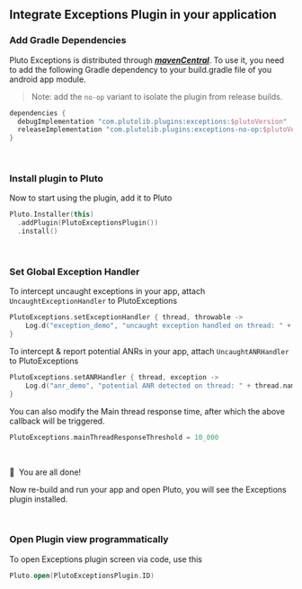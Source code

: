 ## Integrate Exceptions Plugin in your application


### Add Gradle Dependencies
Pluto Exceptions is distributed through [***mavenCentral***](https://central.sonatype.com/artifact/com.plutolib.plugins/exceptions). To use it, you need to add the following Gradle dependency to your build.gradle file of you android app module.

> Note: add the `no-op` variant to isolate the plugin from release builds.
```groovy
dependencies {
  debugImplementation "com.plutolib.plugins:exceptions:$plutoVersion"
  releaseImplementation "com.plutolib.plugins:exceptions-no-op:$plutoVersion"
}
```
<br>

### Install plugin to Pluto

Now to start using the plugin, add it to Pluto
```kotlin
Pluto.Installer(this)
  .addPlugin(PlutoExceptionsPlugin())
  .install()
```
<br>

###  Set Global Exception Handler

To intercept uncaught exceptions in your app, attach `UncaughtExceptionHandler` to PlutoExceptions
```kotlin
PlutoExceptions.setExceptionHandler { thread, throwable ->
    Log.d("exception_demo", "uncaught exception handled on thread: " + thread.name, throwable)
}
```

To intercept & report potential ANRs in your app, attach `UncaughtANRHandler` to PlutoExceptions
```kotlin
PlutoExceptions.setANRHandler { thread, exception ->
    Log.d("anr_demo", "potential ANR detected on thread: " + thread.name, exception)
}
```

You can also modify the Main thread response time, after which the above callback will be triggered.
```kotlin
PlutoExceptions.mainThreadResponseThreshold = 10_000
```
<br>

🎉 &nbsp;You are all done!

Now re-build and run your app and open Pluto, you will see the Exceptions plugin installed.

<br>

### Open Plugin view programmatically
To open Exceptions plugin screen via code, use this
```kotlin
Pluto.open(PlutoExceptionsPlugin.ID)
```
